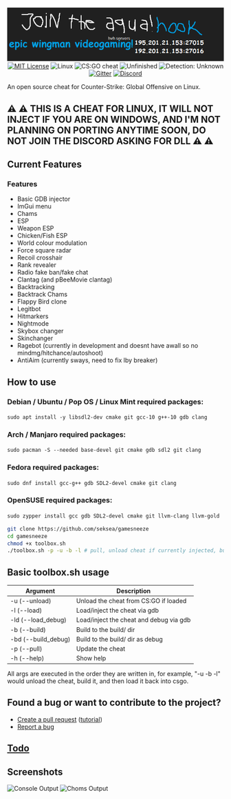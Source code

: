 <p align="center">
  <img src="/res/better-logo.png" alt="gamesneeze-linux"><br>
  <a href="/LICENSE"><img src="https://img.shields.io/badge/License-MIT-green.svg" alt="MIT License"></a>
  <a><img src="https://img.shields.io/badge/OS-Linux-green.svg" alt="Linux"></a>
  <a><img src="https://img.shields.io/badge/Cheat-CS:GO-green.svg" alt="CS:GO cheat"></a>
  <a><img src="https://img.shields.io/badge/State-Unfinished-red.svg" alt="Unfinished"></a>
  <a><img src="https://img.shields.io/badge/Detection-Undetected-green.svg" alt="Detection: Unknown"></a>
  <a href="https://gitter.im/gamesneeze/community?utm_source=share-link&utm_medium=link&utm_campaign=share-link"><img src="https://img.shields.io/badge/Chat-Gitter-green.svg" alt="Gitter"></a>
  <a href="https://discord.gg/SCHsWHFJMb"><img src="https://img.shields.io/badge/Chat-Discord-blue.svg" alt="Discord"></a>
</p>

An open source cheat for Counter-Strike: Global Offensive on Linux.

## :warning: :warning: THIS IS A CHEAT FOR LINUX, IT WILL NOT INJECT IF YOU ARE ON WINDOWS, AND I'M NOT PLANNING ON PORTING ANYTIME SOON, DO NOT JOIN THE DISCORD ASKING FOR DLL :warning: :warning:


## Current Features

### Features

 - Basic GDB injector
 - ImGui menu
 - Chams
 - ESP
 - Weapon ESP
 - Chicken/Fish ESP
 - World colour modulation
 - Force square radar
 - Recoil crosshair
 - Rank revealer
 - Radio fake ban/fake chat
 - Clantag (and pBeeMovie clantag)
 - Backtracking
 - Backtrack Chams
 - Flappy Bird clone
 - Legitbot
 - Hitmarkers
 - Nightmode
 - Skybox changer
 - Skinchanger
 - Ragebot (currently in development and doesnt have awall so no mindmg/hitchance/autoshoot)
 - AntiAim (currently sways, need to fix lby breaker)


## How to use

### Debian / Ubuntu / Pop OS / Linux Mint required packages:

`sudo apt install -y libsdl2-dev cmake git gcc-10 g++-10 gdb clang`

### Arch / Manjaro required packages:

`sudo pacman -S --needed base-devel git cmake gdb sdl2 git clang`

### Fedora required packages:

`sudo dnf install gcc-g++ gdb SDL2-devel cmake git clang`

### OpenSUSE required packages:

`sudo zypper install gcc gdb SDL2-devel cmake git llvm-clang llvm-gold`

```sh
git clone https://github.com/seksea/gamesneeze
cd gamesneeze
chmod +x toolbox.sh
./toolbox.sh -p -u -b -l # pull, unload cheat if currently injected, build and then load, use -h for help
```


## Basic toolbox.sh usage

| Argument           | Description                             |
| ------------------ | --------------------------------------- |
| -u (--unload)      | Unload the cheat from CS:GO if loaded   |
| -l (--load)        | Load/inject the cheat via gdb           |
| -ld (--load_debug) | Load/inject the cheat and debug via gdb |
| -b (--build)       | Build to the build/ dir                 |
| -bd (--build_debug)| Build to the build/ dir as debug        |
| -p (--pull)        | Update the cheat                        |
| -h (--help)        | Show help                               |

All args are executed in the order they are written in, for example, "-u -b -l" would unload the cheat, build it, and then load it back into csgo.


## Found a bug or want to contribute to the project?

 - [Create a pull request](https://github.com/seksea/gamesneeze/compare) ([tutorial](https://github.com/yangsu/pull-request-tutorial))
 - [Report a bug](https://github.com/seksea/gamesneeze/issues/new)

## [Todo](https://github.com/seksea/gamesneeze/projects/1)

## Screenshots

![Console Output](res/console.png)
![Choms Output](res/chams.png)
